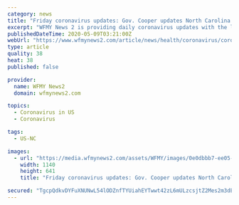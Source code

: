 ```yaml
---
category: news
title: "Friday coronavirus updates: Gov. Cooper updates North Carolina and prepares to enter Phase 1 of reopening"
excerpt: "WFMY News 2 is providing daily coronavirus updates with the latest information from emergency leaders, the state's task force, health departments, universities, school districts, and a lot more. With the uncertainty of when public pools will be allowed to open and what restrictions we will be operating under,"
publishedDateTime: 2020-05-09T03:21:00Z
webUrl: "https://www.wfmynews2.com/article/news/health/coronavirus/coronavirus-updates-north-carolina-enters-phase-1-of-reopening-tonight-governor-cooper-press-conferences-ncdhhs-cases/83-8939a875-8794-4dd4-af23-566c8acb4fe1"
type: article
quality: 38
heat: 38
published: false

provider:
  name: WFMY News2
  domain: wfmynews2.com

topics:
  - Coronavirus in US
  - Coronavirus

tags:
  - US-NC

images:
  - url: "https://media.wfmynews2.com/assets/WFMY/images/0e0dbbb7-ee05-4ce7-9b13-f282e564b8d0/0e0dbbb7-ee05-4ce7-9b13-f282e564b8d0_1140x641.jpg"
    width: 1140
    height: 641
    title: "Friday coronavirus updates: Gov. Cooper updates North Carolina and prepares to enter Phase 1 of reopening"

secured: "TgcpQdkvDYFuXNUNwL54lODZnfTYUiahEYTwwt42zL6mULzcsjtZ2Mes2m3dEbu/kU9jDbMWFtnR5LubFm6MnxSBqjrV0sebtkqFa9x7mYjnILrnbiMtzepDWyQ3x+89Px3aAo01lTyCRe/+3VyMOPgddvwkGfKTN3OhA3Z7CKJZy1GyaYy7M/kxJtH0qyYJnjmlSiPnmFpCdZGUqfyhvSm6m0KTfBRRf2r8DqtXE90F8PaZPK9ZvG7Rc3seHBCbzE7S+xbEocxjN4pmG4LLsxhF6U0OL//oZRVyQIEEHK9/Ybv9k1PUhPM5XfCnmrWcVNjg6Yyi7xxB5Mer6fm2xA/0yUnxU5Jb2br7hMtnk7TMW9RIT9hnaDFGzaEfVJg1R5HHLcw+VKxrlRTf5rNZz0LnxT0B1+4rGpvqL2amg2K80LWMOAqVuurm+T87IwuBs2fYqa3/yfCwXjMiL1VKTn+wXKXw5d7UeuGbyiFl2Go=;B6hUrCm6qjLRDLbFdaQx5Q=="
---
```


